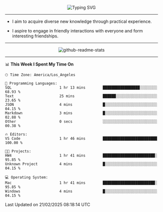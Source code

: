 <p align="center">
  <img src="https://readme-typing-svg.demolab.com?font=Fira+Code&weight=500&size=32&duration=2500&pause=1600&center=true&vCenter=true&random=false&width=1024&height=64&lines=Hi+there+%F0%9F%91%8B;I'm+delighted+you+could+make+it+here+%F0%9F%8E%89;I'm+Harry%2C+a+college+student+still+finding+my+way" alt="Typing SVG" />
</p>


---


- I aim to acquire diverse new knowledge through practical experience.

- I aspire to engage in friendly interactions with everyone and form interesting friendships.


---


<p align="center">
  <img src="https://github-readme-stats.vercel.app/api?username=Harry-Jing&show_icons=true" alt="github-readme-stats"/>
</p>


---

<!--START_SECTION:waka-->
📊 **This Week I Spent My Time On** 

```text
🕑︎ Time Zone: America/Los_Angeles

💬 Programming Languages: 
SQL                      1 hr 13 mins        █████████████████░░░░░░░░   68.93 % 
Text                     25 mins             ██████░░░░░░░░░░░░░░░░░░░   23.65 % 
JSON                     4 mins              █░░░░░░░░░░░░░░░░░░░░░░░░   04.15 % 
Markdown                 3 mins              █░░░░░░░░░░░░░░░░░░░░░░░░   02.88 % 
Other                    0 secs              ░░░░░░░░░░░░░░░░░░░░░░░░░   00.38 % 

🔥 Editors: 
VS Code                  1 hr 46 mins        █████████████████████████   100.00 % 

🐱‍💻 Projects: 
HW4                      1 hr 41 mins        ████████████████████████░   95.85 % 
Unknown Project          4 mins              █░░░░░░░░░░░░░░░░░░░░░░░░   04.15 % 

💻 Operating System: 
Mac                      1 hr 41 mins        ████████████████████████░   95.85 % 
Windows                  4 mins              █░░░░░░░░░░░░░░░░░░░░░░░░   04.15 % 
```


 Last Updated on 21/02/2025 08:18:14 UTC
<!--END_SECTION:waka-->
